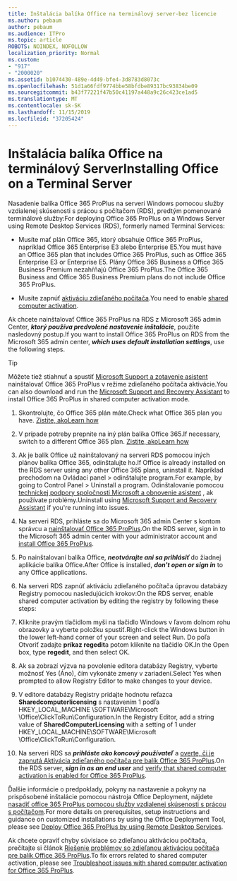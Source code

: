 ```yaml
---
title: Inštalácia balíka Office na terminálový server-bez licencie
ms.author: pebaum
author: pebaum
ms.audience: ITPro
ms.topic: article
ROBOTS: NOINDEX, NOFOLLOW
localization_priority: Normal
ms.custom:
- "917"
- "2000020"
ms.assetid: b1074430-489e-4d49-bfe4-3d8783d8073c
ms.openlocfilehash: 51d1a66fdf9774bbe58bfdbe89317bc93834be09
ms.sourcegitcommit: b43f77221f47b50c41197a448a9c26c423ce1ad5
ms.translationtype: MT
ms.contentlocale: sk-SK
ms.lasthandoff: 11/15/2019
ms.locfileid: "37205424"
---
```

# <a name="installing-office-on-a-terminal-server"></a><span data-ttu-id="eac42-102">Inštalácia balíka Office na terminálový Server</span><span class="sxs-lookup"><span data-stu-id="eac42-102">Installing Office on a Terminal Server</span></span>

<span data-ttu-id="eac42-103">Nasadenie balíka Office 365 ProPlus na serveri Windows pomocou služby vzdialenej skúsenosti s prácou s počítačom (RDS), predtým pomenované terminálové služby:</span><span class="sxs-lookup"><span data-stu-id="eac42-103">For deploying Office 365 ProPlus on a Windows Server using Remote Desktop Services (RDS), formerly named Terminal Services:</span></span>
  
- <span data-ttu-id="eac42-104">Musíte mať plán Office 365, ktorý obsahuje Office 365 ProPlus, napríklad Office 365 Enterprise E3 alebo Enterprise E5.</span><span class="sxs-lookup"><span data-stu-id="eac42-104">You must have an Office 365 plan that includes Office 365 ProPlus, such as Office 365 Enterprise E3 or Enterprise E5.</span></span> <span data-ttu-id="eac42-105">Plány Office 365 Business a Office 365 Business Premium nezahŕňajú Office 365 ProPlus.</span><span class="sxs-lookup"><span data-stu-id="eac42-105">The Office 365 Business and Office 365 Business Premium plans do not include Office 365 ProPlus.</span></span>

- <span data-ttu-id="eac42-106">Musíte zapnúť [aktiváciu zdieľaného počítača](https://docs.microsoft.com/DeployOffice/overview-of-shared-computer-activation-for-office-365-proplus).</span><span class="sxs-lookup"><span data-stu-id="eac42-106">You need to enable [shared computer activation](https://docs.microsoft.com/DeployOffice/overview-of-shared-computer-activation-for-office-365-proplus).</span></span>

<span data-ttu-id="eac42-107">Ak chcete nainštalovať Office 365 ProPlus na RDS z Microsoft 365 admin Center, ***ktorý používa predvolené nastavenie inštalácie***, použite nasledovný postup.</span><span class="sxs-lookup"><span data-stu-id="eac42-107">If you want to install Office 365 ProPlus on RDS from the Microsoft 365 admin center, ***which uses default installation settings***, use the following steps.</span></span>

> [!TIP]
> <span data-ttu-id="eac42-108">Môžete tiež stiahnuť a spustiť [Microsoft Support a zotavenie asistent](https://aka.ms/SaRA_OfficeSCA_M365Portal) nainštalovať Office 365 ProPlus v režime zdieľaného počítača aktivácie.</span><span class="sxs-lookup"><span data-stu-id="eac42-108">You can also download and run the [Microsoft Support and Recovery Assistant](https://aka.ms/SaRA_OfficeSCA_M365Portal) to install Office 365 ProPlus in shared computer activation mode.</span></span>
  
1. <span data-ttu-id="eac42-109">Skontrolujte, čo Office 365 plán máte.</span><span class="sxs-lookup"><span data-stu-id="eac42-109">Check what Office 365 plan you have.</span></span> [<span data-ttu-id="eac42-110">Zistite, ako</span><span class="sxs-lookup"><span data-stu-id="eac42-110">Learn how</span></span>](https://docs.microsoft.com/office365/admin/admin-overview/what-subscription-do-i-have)

2. <span data-ttu-id="eac42-111">V prípade potreby prepnite na iný plán balíka Office 365.</span><span class="sxs-lookup"><span data-stu-id="eac42-111">If necessary, switch to a different Office 365 plan.</span></span> [<span data-ttu-id="eac42-112">Zistite, ako</span><span class="sxs-lookup"><span data-stu-id="eac42-112">Learn how</span></span>](https://docs.microsoft.com/office365/admin/subscriptions-and-billing/switch-to-a-different-plan)

3. <span data-ttu-id="eac42-113">Ak je balík Office už nainštalovaný na serveri RDS pomocou iných plánov balíka Office 365, odinštalujte ho.</span><span class="sxs-lookup"><span data-stu-id="eac42-113">If Office is already installed on the RDS server using any other Office 365 plans, uninstall it.</span></span> <span data-ttu-id="eac42-114">Napríklad prechodom na Ovládací panel \> odinštalujte program.</span><span class="sxs-lookup"><span data-stu-id="eac42-114">For example, by going to Control Panel \> Uninstall a program.</span></span> <span data-ttu-id="eac42-115">Odinštalovanie pomocou [technickej podpory spoločnosti Microsoft a obnovenie asistent](https://aka.ms/SARA-OfficeUninstall-Alchemy) , ak používate problémy.</span><span class="sxs-lookup"><span data-stu-id="eac42-115">Uninstall using [Microsoft Support and Recovery Assistant](https://aka.ms/SARA-OfficeUninstall-Alchemy) if you're running into issues.</span></span>

4. <span data-ttu-id="eac42-116">Na serveri RDS, prihláste sa do Microsoft 365 admin Center s kontom správcu a [nainštalovať Office 365 ProPlus](https://portal.office.com/OLS/MySoftware.aspx).</span><span class="sxs-lookup"><span data-stu-id="eac42-116">On the RDS server, sign in to the Microsoft 365 admin center with your administrator account and [install Office 365 ProPlus](https://portal.office.com/OLS/MySoftware.aspx).</span></span>

5. <span data-ttu-id="eac42-117">Po nainštalovaní balíka Office, ***neotvárajte ani sa prihlásiť*** do žiadnej aplikácie balíka Office.</span><span class="sxs-lookup"><span data-stu-id="eac42-117">After Office is installed, ***don't open or sign in*** to any Office applications.</span></span>

6. <span data-ttu-id="eac42-118">Na serveri RDS zapnúť aktiváciu zdieľaného počítača úpravou databázy Registry pomocou nasledujúcich krokov:</span><span class="sxs-lookup"><span data-stu-id="eac42-118">On the RDS server, enable shared computer activation by editing the registry by following these steps:</span></span>

1. <span data-ttu-id="eac42-119">Kliknite pravým tlačidlom myši na tlačidlo Windows v ľavom dolnom rohu obrazovky a vyberte položku spustiť.</span><span class="sxs-lookup"><span data-stu-id="eac42-119">Right-click the Windows button in the lower left-hand corner of your screen and select Run.</span></span> <span data-ttu-id="eac42-120">Do poľa Otvoriť zadajte **príkaz regedit**a potom kliknite na tlačidlo OK.</span><span class="sxs-lookup"><span data-stu-id="eac42-120">In the Open box, type **regedit**, and then select OK.</span></span>

2. <span data-ttu-id="eac42-121">Ak sa zobrazí výzva na povolenie editora databázy Registry, vyberte možnosť Yes (Áno), čím vykonáte zmeny v zariadení.</span><span class="sxs-lookup"><span data-stu-id="eac42-121">Select Yes when prompted to allow Registry Editor to make changes to your device.</span></span>

3. <span data-ttu-id="eac42-122">V editore databázy Registry pridajte hodnotu reťazca **Sharedcomputerlicensing** s nastavením 1 podľa HKEY_LOCAL_MACHINE \SOFTWARE\Microsoft \Office\ClickToRun\Configuration.</span><span class="sxs-lookup"><span data-stu-id="eac42-122">In the Registry Editor, add a string value of **SharedComputerLicensing** with a setting of 1 under HKEY_LOCAL_MACHINE\SOFTWARE\Microsoft \Office\ClickToRun\Configuration.</span></span>

7. <span data-ttu-id="eac42-123">Na serveri RDS sa ***prihláste ako koncový používateľ*** a [overte, či je zapnutá Aktivácia zdieľaného počítača pre balík Office 365 ProPlus](https://docs.microsoft.com/DeployOffice/troubleshoot-issues-with-shared-computer-activation-for-office-365-proplus#verify-that-activation-for-office-365-proplus-succeeded).</span><span class="sxs-lookup"><span data-stu-id="eac42-123">On the RDS server, ***sign in as an end user*** and [verify that shared computer activation is enabled for Office 365 ProPlus](https://docs.microsoft.com/DeployOffice/troubleshoot-issues-with-shared-computer-activation-for-office-365-proplus#verify-that-activation-for-office-365-proplus-succeeded).</span></span>

<span data-ttu-id="eac42-124">Ďalšie informácie o predpoklady, pokyny na nastavenie a pokyny na prispôsobené inštalácie pomocou nástroja Office Deployment, nájdete [nasadiť office 365 ProPlus pomocou služby vzdialenej skúsenosti s prácou s počítačom](https://docs.microsoft.com/DeployOffice/deploy-office-365-proplus-by-using-remote-desktop-services).</span><span class="sxs-lookup"><span data-stu-id="eac42-124">For more details on prerequisites, setup instructions and guidance on customized installations by using the Office Deployment Tool, please see [Deploy Office 365 ProPlus by using Remote Desktop Services](https://docs.microsoft.com/DeployOffice/deploy-office-365-proplus-by-using-remote-desktop-services).</span></span>
  
<span data-ttu-id="eac42-125">Ak chcete opraviť chyby súvisiace so zdieľanou aktiváciou počítača, prečítajte si článok [Riešenie problémov so zdieľanou aktiváciou počítača pre balík Office 365 ProPlus](https://docs.microsoft.com/DeployOffice/troubleshoot-issues-with-shared-computer-activation-for-office-365-proplus).</span><span class="sxs-lookup"><span data-stu-id="eac42-125">To fix errors related to shared computer activation, please see [Troubleshoot issues with shared computer activation for Office 365 ProPlus](https://docs.microsoft.com/DeployOffice/troubleshoot-issues-with-shared-computer-activation-for-office-365-proplus).</span></span>
  